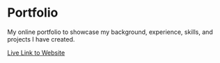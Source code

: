 # Portfolio

My online portfolio to showcase my background, experience, skills, and projects I have created. 

[Live Link to Website]((https://jameswu49.github.io/portfolio/))
